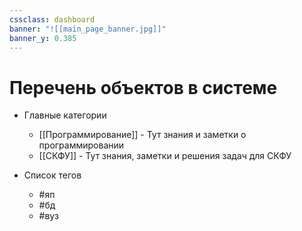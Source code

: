 ```yaml
---
cssclass: dashboard
banner: "![[main_page_banner.jpg]]"
banner_y: 0.385
---
```


# Перечень объектов в системе
- Главные категории
    - [[Программирование]] - Тут знания и заметки о программировании
    - [[СКФУ]] - Тут знания, заметки и решения задач для СКФУ

- Список тегов
    - #яп 
    - #бд 
    - #вуз 
